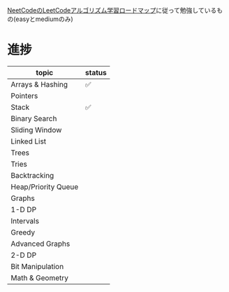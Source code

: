 [NeetCodeのLeetCodeアルゴリズム学習ロードマップ](https://neetcode.io/roadmap)に従って勉強しているもの(easyとmediumのみ)

# 進捗

|topic|status|
|-----|------|
|Arrays & Hashing|✅|
|Pointers||
|Stack|✅|
|Binary Search||
|Sliding Window||
|Linked List||
|Trees||
|Tries||
|Backtracking||
|Heap/Priority Queue||
|Graphs||
|1-D DP||
|Intervals||
|Greedy||
|Advanced Graphs||
|2-D DP||
|Bit Manipulation||
|Math & Geometry||
